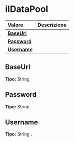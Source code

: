 # ilDataPool

| Valore | Descrizione |
| :--- | :--- |
| [**BaseUrl**](ildatapool.md#baseurl) |  |
| [**Password**](ildatapool.md#password) |  |
| [**Username**](ildatapool.md#username) |  |

## BaseUrl

**Tipo:** String

## Password

**Tipo:** String

## Username

**Tipo:** String
.